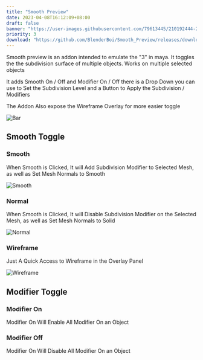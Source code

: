 ```yaml
---
title: "Smooth Preview"
date: 2023-04-08T16:12:09+08:00
draft: false
banner: "https://user-images.githubusercontent.com/79613445/210192444-2358afaa-5dd2-4283-9f6e-4482f4a72f7b.png"
priority: 3
download: "https://github.com/BlenderBoi/Smooth_Preview/releases/download/v1.3.0/Smooth_Preview-1.3.0.zip"
---
```



<!-- ![Banner](https://user-images.githubusercontent.com/79613445/210192444-2358afaa-5dd2-4283-9f6e-4482f4a72f7b.png) -->



Smooth preview is an addon intended to emulate the "3" in maya. It toggles the the subdivision surface of multiple objects. Works on multiple selected objects

It adds Smooth On / Off and Modifier On / Off
there is a Drop Down you can use to Set the Subdivision Level and a Button to Apply the Subdivision / Modifiers

The Addon Also expose the Wireframe Overlay for more easier toggle

![Bar](https://user-images.githubusercontent.com/79613445/210192446-c15f6e6b-6e9b-4305-bb81-45b62092049f.png)


## Smooth Toggle

### Smooth

When Smooth is Clicked, It will Add Subdivision Modifier to Selected Mesh, as well as Set Mesh Normals to Smooth

![Smooth](https://user-images.githubusercontent.com/79613445/210192448-6e8d498d-f0b4-4f23-a614-2e3af764e64c.png)


### Normal

When Smooth is Clicked, It will Disable Subdivision Modifier on the Selected Mesh, as well as Set Mesh Normals to Solid

![Normal](https://user-images.githubusercontent.com/79613445/210192451-aec89109-9787-4d31-b348-c07ed4206d97.png)


### Wireframe

Just A Quick Access to Wireframe in the Overlay Panel

![Wireframe](https://user-images.githubusercontent.com/79613445/210192453-e29bdf70-24b2-4bb9-89f7-e03e61003108.png)


## Modifier Toggle

### Modifier On

Modifier On Will Enable All Modifier On an Object

### Modifier Off

Modifier On Will Disable All Modifier On an Object
